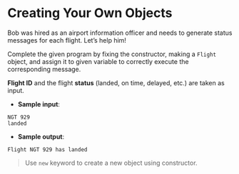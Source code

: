 # Creating Your Own Objects

Bob was hired as an airport information officer and needs to generate status messages for each flight․ Let’s help him!

Complete the given program by fixing the constructor, making a `Flight` object, and assign it to given variable to correctly execute the corresponding message.

**Flight ID** and the flight **status** (landed, on time, delayed, etc.) are taken as input.

- **Sample input**:  
```
NGT 929
landed
```

- **Sample output**:  
```
Flight NGT 929 has landed
```

>Use `new` keyword to create a new object using constructor.